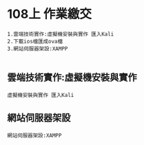 # 108上 作業繳交

```
1.雲端技術實作:虛擬機安裝與實作 匯入Kali
2.下載ios檔匯成ova檔
3.網站伺服器架設:XAMPP


```


## 雲端技術實作:虛擬機安裝與實作
```
虛擬機安裝與實作 匯入Kali
```

## 網站伺服器架設

```
網站伺服器架設:XAMPP
```


####

#####

######
